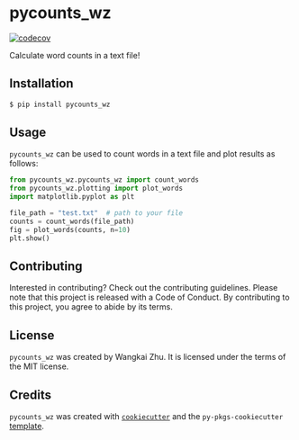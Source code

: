 # pycounts_wz

[![codecov](https://codecov.io/github/wzhu8410/pycounts_wz/graph/badge.svg?token=DW34MMZMKS)](https://codecov.io/github/wzhu8410/pycounts_wz)

Calculate word counts in a text file!

## Installation

```bash
$ pip install pycounts_wz
```

## Usage

`pycounts_wz` can be used to count words in a text file and plot results
as follows:

```python
from pycounts_wz.pycounts_wz import count_words
from pycounts_wz.plotting import plot_words
import matplotlib.pyplot as plt

file_path = "test.txt"  # path to your file
counts = count_words(file_path)
fig = plot_words(counts, n=10)
plt.show()
```

## Contributing

Interested in contributing? Check out the contributing guidelines. Please note that this project is released with a Code of Conduct. By contributing to this project, you agree to abide by its terms.

## License

`pycounts_wz` was created by Wangkai Zhu. It is licensed under the terms of the MIT license.

## Credits

`pycounts_wz` was created with [`cookiecutter`](https://cookiecutter.readthedocs.io/en/latest/) and the `py-pkgs-cookiecutter` [template](https://github.com/py-pkgs/py-pkgs-cookiecutter).
